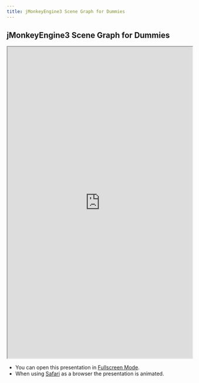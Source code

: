 ```yaml
---
title: jMonkeyEngine3 Scene Graph for Dummies
---
```

<h2 class="sectionedit1" id="jmonkeyengine3_scene_graph_for_dummies">jMonkeyEngine3 Scene Graph for Dummies</h2>
<div class="level2">

<p>
<iframe title="" src="http://wiki.jmonkeyengine.org/tutorials/scenegraph" style="width:100%; height:850px"></iframe>
</p><p></p><div class="notetip">

<ul>
<li class="level1"><div class="li"> You can open this presentation in <a href="http://hub.jmonkeyengine.org/tutorials/scenegraph" class="urlextern" title="http://hub.jmonkeyengine.org/tutorials/scenegraph" rel="nofollow">Fullscreen Mode</a>.</div>
</li>
<li class="level1"><div class="li"> When using <a href="http://www.apple.com/safari/" class="urlextern" title="http://www.apple.com/safari/" rel="nofollow">Safari</a> as a browser the presentation is animated.</div>
</li>
</ul>

<p>

</p></div>


</div>
